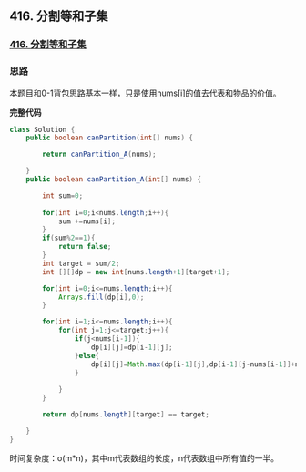 ## 416. 分割等和子集

### [416. 分割等和子集](https://leetcode-cn.com/problems/partition-equal-subset-sum/)

### 思路

本题目和0-1背包思路基本一样，只是使用nums[i]的值去代表和物品的价值。

**完整代码**

~~~ java
class Solution {
    public boolean canPartition(int[] nums) {

        return canPartition_A(nums);

    }
    public boolean canPartition_A(int[] nums) {

        int sum=0;
        
        for(int i=0;i<nums.length;i++){
            sum +=nums[i];
        }
        if(sum%2==1){
            return false;
        }
        int target = sum/2;
        int [][]dp = new int[nums.length+1][target+1];

        for(int i=0;i<=nums.length;i++){
            Arrays.fill(dp[i],0);
        }

        for(int i=1;i<=nums.length;i++){
            for(int j=1;j<=target;j++){
                if(j<nums[i-1]){
                    dp[i][j]=dp[i-1][j];
                }else{
                    dp[i][j]=Math.max(dp[i-1][j],dp[i-1][j-nums[i-1]]+nums[i-1]);
                }
                
            }
        }

        return dp[nums.length][target] == target;

    }
}
~~~

时间复杂度：o(m*n)，其中m代表数组的长度，n代表数组中所有值的一半。
